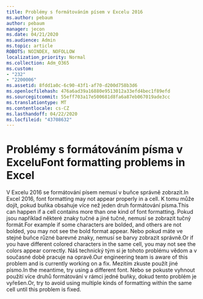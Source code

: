```yaml
---
title: Problémy s formátováním písem v Excelu 2016
ms.author: pebaum
author: pebaum
manager: jecon
ms.date: 04/21/2020
ms.audience: Admin
ms.topic: article
ROBOTS: NOINDEX, NOFOLLOW
localization_priority: Normal
ms.collection: Adm_O365
ms.custom:
- "232"
- "2200006"
ms.assetid: 8fdd1a0c-6c90-43f1-af70-d200d758b3d6
ms.openlocfilehash: 476a6ad39a16880e9513012a33efd4bec1f89efd
ms.sourcegitcommit: 55eff703a17e500681d8fa6a87eb067019ade3cc
ms.translationtype: MT
ms.contentlocale: cs-CZ
ms.lasthandoff: 04/22/2020
ms.locfileid: "43708632"
---
```

# <a name="font-formatting-problems-in-excel"></a><span data-ttu-id="79084-102">Problémy s formátováním písma v Excelu</span><span class="sxs-lookup"><span data-stu-id="79084-102">Font formatting problems in Excel</span></span>

<span data-ttu-id="79084-103">V Excelu 2016 se formátování písem nemusí v buňce správně zobrazit.</span><span class="sxs-lookup"><span data-stu-id="79084-103">In Excel 2016, font formatting may not appear properly in a cell.</span></span> <span data-ttu-id="79084-104">K tomu může dojít, pokud buňka obsahuje více než jeden druh formátování písma.</span><span class="sxs-lookup"><span data-stu-id="79084-104">This can happen if a cell contains more than one kind of font formatting.</span></span> <span data-ttu-id="79084-105">Pokud jsou například některé znaky tučné a jiné tučné, nemusí se zobrazit tučný formát.</span><span class="sxs-lookup"><span data-stu-id="79084-105">For example if some characters are bolded, and others are not bolded, you may not see the bold format appear.</span></span> <span data-ttu-id="79084-106">Nebo pokud máte ve stejné buňce různé barevné znaky, nemusí se barvy zobrazit správně.</span><span class="sxs-lookup"><span data-stu-id="79084-106">Or if you have different colored characters in the same cell, you may not see the colors appear correctly.</span></span> <span data-ttu-id="79084-107">Náš technický tým si je tohoto problému vědom a v současné době pracuje na opravě.</span><span class="sxs-lookup"><span data-stu-id="79084-107">Our engineering team is aware of this problem and is currently working on a fix.</span></span> <span data-ttu-id="79084-108">Mezitím zkuste použít jiné písmo.</span><span class="sxs-lookup"><span data-stu-id="79084-108">In the meantime, try using a different font.</span></span> <span data-ttu-id="79084-109">Nebo se pokuste vyhnout použití více druhů formátování v rámci jedné buňky, dokud tento problém je vyřešen.</span><span class="sxs-lookup"><span data-stu-id="79084-109">Or, try to avoid using multiple kinds of formatting within the same cell until this problem is fixed.</span></span>
  